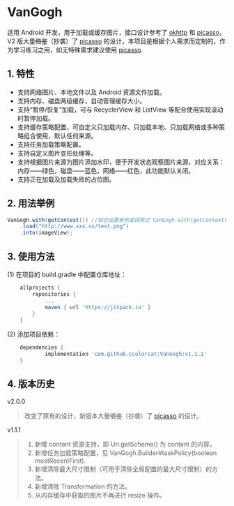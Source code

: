 # VanGogh

适用 Android 开发，用于加载或缓存图片，接口设计参考了 [okhttp](https://github.com/square/okhttp) 和 [picasso](https://github.com/square/picasso)，V2 版大量~~借鉴~~（抄袭）了 [picasso](https://github.com/square/picasso) 的设计，本项目是根据个人需求而定制的，作为学习练习之用，如无特殊需求建议使用 [picasso](https://github.com/square/picasso).

## 1. 特性

* 支持网络图片、本地文件以及 Android 资源文件加载。
* 支持内存、磁盘两级缓存，自动管理缓存大小。
* 支持“暂停/恢复”加载，可与 RecyclerView 和 ListView 等配合使用实现滚动时暂停加载。
* 支持缓存策略配置，可自定义只加载内存、只加载本地、只加载网络或多种策略组合使用，默认任何来源。
* 支持任务加载策略配置。
* 支持自定义图片变形处理等。
* 支持根据图片来源为图片添加水印，便于开发状态观察图片来源，对应关系：内存——绿色，磁盘——蓝色，网络——红色，此功能默认关闭。
* 支持正在加载及加载失败的占位图。

## 2. 用法举例

```java
VanGogh.with(getContext()) //如已设置单例或调用过 VanGogh.with(getContext()) 也可使用 VanGogh.get()
    .load("http://www.xxx.xx/test.png")
    .into(imageView);
```

## 3. 使用方法

(1) 在项目的 build.gradle 中配置仓库地址：

```groovy
	allprojects {
		repositories {
			...
			maven { url 'https://jitpack.io' }
		}
	}
```

(2) 添加项目依赖：

```groovy
	dependencies {
	        implementation 'com.github.ccolorcat:VanGogh:v1.1.1'
	}
```

## 4. 版本历史

v2.0.0

> 改变了原有的设计，新版本大量~~借鉴~~（抄袭）了 [picasso](https://github.com/square/picasso) 的设计。

v1.1.1

> 1. 新增 content 资源支持，即 Uri.getScheme() 为 content 的内容。
> 2. 新增任务加载策略配置，见 VanGogh.Builder#taskPolicy(boolean mostRecentFirst).
> 3. 新增清除最大尺寸限制（可用于清除全局配置的最大尺寸限制）的方法。
> 4. 新增清除 Transformation 的方法。
> 5. 从内存缓存中获取的图片不再进行 resize 操作。